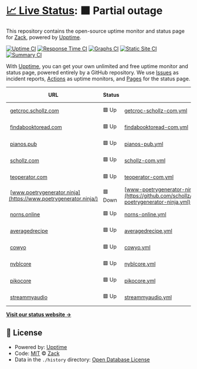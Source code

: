 # [📈 Live Status](https://schollz.github.io/upptime): <!--live status--> **🟧 Partial outage**

This repository contains the open-source uptime monitor and status page for [Zack](https://schollz.com), powered by [Upptime](https://github.com/upptime/upptime).

[![Uptime CI](https://github.com/schollz/upptime/workflows/Uptime%20CI/badge.svg)](https://github.com/schollz/upptime/actions?query=workflow%3A%22Uptime+CI%22)
[![Response Time CI](https://github.com/schollz/upptime/workflows/Response%20Time%20CI/badge.svg)](https://github.com/schollz/upptime/actions?query=workflow%3A%22Response+Time+CI%22)
[![Graphs CI](https://github.com/schollz/upptime/workflows/Graphs%20CI/badge.svg)](https://github.com/schollz/upptime/actions?query=workflow%3A%22Graphs+CI%22)
[![Static Site CI](https://github.com/schollz/upptime/workflows/Static%20Site%20CI/badge.svg)](https://github.com/schollz/upptime/actions?query=workflow%3A%22Static+Site+CI%22)
[![Summary CI](https://github.com/schollz/upptime/workflows/Summary%20CI/badge.svg)](https://github.com/schollz/upptime/actions?query=workflow%3A%22Summary+CI%22)

With [Upptime](https://upptime.js.org), you can get your own unlimited and free uptime monitor and status page, powered entirely by a GitHub repository. We use [Issues](https://github.com/schollz/upptime/issues) as incident reports, [Actions](https://github.com/schollz/upptime/actions) as uptime monitors, and [Pages](https://schollz.github.io/upptime) for the status page.

<!--start: status pages-->
<!-- This summary is generated by Upptime (https://github.com/upptime/upptime) -->
<!-- Do not edit this manually, your changes will be overwritten -->
<!-- prettier-ignore -->
| URL | Status | History | Response Time | Uptime |
| --- | ------ | ------- | ------------- | ------ |
| <img alt="" src="https://icons.duckduckgo.com/ip3/getcroc.schollz.com.ico" height="13"> [getcroc.schollz.com](https://getcroc.schollz.com/) | 🟩 Up | [getcroc-schollz-com.yml](https://github.com/schollz/upptime/commits/HEAD/history/getcroc-schollz-com.yml) | <details><summary><img alt="Response time graph" src="./graphs/getcroc-schollz-com/response-time-week.png" height="20"> 284ms</summary><br><a href="https://schollz.github.io/upptime/history/getcroc-schollz-com"><img alt="Response time 310" src="https://img.shields.io/endpoint?url=https%3A%2F%2Fraw.githubusercontent.com%2Fschollz%2Fupptime%2FHEAD%2Fapi%2Fgetcroc-schollz-com%2Fresponse-time.json"></a><br><a href="https://schollz.github.io/upptime/history/getcroc-schollz-com"><img alt="24-hour response time 303" src="https://img.shields.io/endpoint?url=https%3A%2F%2Fraw.githubusercontent.com%2Fschollz%2Fupptime%2FHEAD%2Fapi%2Fgetcroc-schollz-com%2Fresponse-time-day.json"></a><br><a href="https://schollz.github.io/upptime/history/getcroc-schollz-com"><img alt="7-day response time 284" src="https://img.shields.io/endpoint?url=https%3A%2F%2Fraw.githubusercontent.com%2Fschollz%2Fupptime%2FHEAD%2Fapi%2Fgetcroc-schollz-com%2Fresponse-time-week.json"></a><br><a href="https://schollz.github.io/upptime/history/getcroc-schollz-com"><img alt="30-day response time 289" src="https://img.shields.io/endpoint?url=https%3A%2F%2Fraw.githubusercontent.com%2Fschollz%2Fupptime%2FHEAD%2Fapi%2Fgetcroc-schollz-com%2Fresponse-time-month.json"></a><br><a href="https://schollz.github.io/upptime/history/getcroc-schollz-com"><img alt="1-year response time 319" src="https://img.shields.io/endpoint?url=https%3A%2F%2Fraw.githubusercontent.com%2Fschollz%2Fupptime%2FHEAD%2Fapi%2Fgetcroc-schollz-com%2Fresponse-time-year.json"></a></details> | <details><summary><a href="https://schollz.github.io/upptime/history/getcroc-schollz-com">99.52%</a></summary><a href="https://schollz.github.io/upptime/history/getcroc-schollz-com"><img alt="All-time uptime 99.86%" src="https://img.shields.io/endpoint?url=https%3A%2F%2Fraw.githubusercontent.com%2Fschollz%2Fupptime%2FHEAD%2Fapi%2Fgetcroc-schollz-com%2Fuptime.json"></a><br><a href="https://schollz.github.io/upptime/history/getcroc-schollz-com"><img alt="24-hour uptime 100.00%" src="https://img.shields.io/endpoint?url=https%3A%2F%2Fraw.githubusercontent.com%2Fschollz%2Fupptime%2FHEAD%2Fapi%2Fgetcroc-schollz-com%2Fuptime-day.json"></a><br><a href="https://schollz.github.io/upptime/history/getcroc-schollz-com"><img alt="7-day uptime 99.52%" src="https://img.shields.io/endpoint?url=https%3A%2F%2Fraw.githubusercontent.com%2Fschollz%2Fupptime%2FHEAD%2Fapi%2Fgetcroc-schollz-com%2Fuptime-week.json"></a><br><a href="https://schollz.github.io/upptime/history/getcroc-schollz-com"><img alt="30-day uptime 99.53%" src="https://img.shields.io/endpoint?url=https%3A%2F%2Fraw.githubusercontent.com%2Fschollz%2Fupptime%2FHEAD%2Fapi%2Fgetcroc-schollz-com%2Fuptime-month.json"></a><br><a href="https://schollz.github.io/upptime/history/getcroc-schollz-com"><img alt="1-year uptime 99.73%" src="https://img.shields.io/endpoint?url=https%3A%2F%2Fraw.githubusercontent.com%2Fschollz%2Fupptime%2FHEAD%2Fapi%2Fgetcroc-schollz-com%2Fuptime-year.json"></a></details>
| <img alt="" src="https://icons.duckduckgo.com/ip3/findabooktoread.com.ico" height="13"> [findabooktoread.com](https://findabooktoread.com/) | 🟩 Up | [findabooktoread-com.yml](https://github.com/schollz/upptime/commits/HEAD/history/findabooktoread-com.yml) | <details><summary><img alt="Response time graph" src="./graphs/findabooktoread-com/response-time-week.png" height="20"> 290ms</summary><br><a href="https://schollz.github.io/upptime/history/findabooktoread-com"><img alt="Response time 377" src="https://img.shields.io/endpoint?url=https%3A%2F%2Fraw.githubusercontent.com%2Fschollz%2Fupptime%2FHEAD%2Fapi%2Ffindabooktoread-com%2Fresponse-time.json"></a><br><a href="https://schollz.github.io/upptime/history/findabooktoread-com"><img alt="24-hour response time 327" src="https://img.shields.io/endpoint?url=https%3A%2F%2Fraw.githubusercontent.com%2Fschollz%2Fupptime%2FHEAD%2Fapi%2Ffindabooktoread-com%2Fresponse-time-day.json"></a><br><a href="https://schollz.github.io/upptime/history/findabooktoread-com"><img alt="7-day response time 290" src="https://img.shields.io/endpoint?url=https%3A%2F%2Fraw.githubusercontent.com%2Fschollz%2Fupptime%2FHEAD%2Fapi%2Ffindabooktoread-com%2Fresponse-time-week.json"></a><br><a href="https://schollz.github.io/upptime/history/findabooktoread-com"><img alt="30-day response time 279" src="https://img.shields.io/endpoint?url=https%3A%2F%2Fraw.githubusercontent.com%2Fschollz%2Fupptime%2FHEAD%2Fapi%2Ffindabooktoread-com%2Fresponse-time-month.json"></a><br><a href="https://schollz.github.io/upptime/history/findabooktoread-com"><img alt="1-year response time 383" src="https://img.shields.io/endpoint?url=https%3A%2F%2Fraw.githubusercontent.com%2Fschollz%2Fupptime%2FHEAD%2Fapi%2Ffindabooktoread-com%2Fresponse-time-year.json"></a></details> | <details><summary><a href="https://schollz.github.io/upptime/history/findabooktoread-com">99.52%</a></summary><a href="https://schollz.github.io/upptime/history/findabooktoread-com"><img alt="All-time uptime 99.86%" src="https://img.shields.io/endpoint?url=https%3A%2F%2Fraw.githubusercontent.com%2Fschollz%2Fupptime%2FHEAD%2Fapi%2Ffindabooktoread-com%2Fuptime.json"></a><br><a href="https://schollz.github.io/upptime/history/findabooktoread-com"><img alt="24-hour uptime 100.00%" src="https://img.shields.io/endpoint?url=https%3A%2F%2Fraw.githubusercontent.com%2Fschollz%2Fupptime%2FHEAD%2Fapi%2Ffindabooktoread-com%2Fuptime-day.json"></a><br><a href="https://schollz.github.io/upptime/history/findabooktoread-com"><img alt="7-day uptime 99.52%" src="https://img.shields.io/endpoint?url=https%3A%2F%2Fraw.githubusercontent.com%2Fschollz%2Fupptime%2FHEAD%2Fapi%2Ffindabooktoread-com%2Fuptime-week.json"></a><br><a href="https://schollz.github.io/upptime/history/findabooktoread-com"><img alt="30-day uptime 99.53%" src="https://img.shields.io/endpoint?url=https%3A%2F%2Fraw.githubusercontent.com%2Fschollz%2Fupptime%2FHEAD%2Fapi%2Ffindabooktoread-com%2Fuptime-month.json"></a><br><a href="https://schollz.github.io/upptime/history/findabooktoread-com"><img alt="1-year uptime 99.74%" src="https://img.shields.io/endpoint?url=https%3A%2F%2Fraw.githubusercontent.com%2Fschollz%2Fupptime%2FHEAD%2Fapi%2Ffindabooktoread-com%2Fuptime-year.json"></a></details>
| <img alt="" src="https://icons.duckduckgo.com/ip3/pianos.pub.ico" height="13"> [pianos.pub](https://pianos.pub/) | 🟩 Up | [pianos-pub.yml](https://github.com/schollz/upptime/commits/HEAD/history/pianos-pub.yml) | <details><summary><img alt="Response time graph" src="./graphs/pianos-pub/response-time-week.png" height="20"> 431ms</summary><br><a href="https://schollz.github.io/upptime/history/pianos-pub"><img alt="Response time 482" src="https://img.shields.io/endpoint?url=https%3A%2F%2Fraw.githubusercontent.com%2Fschollz%2Fupptime%2FHEAD%2Fapi%2Fpianos-pub%2Fresponse-time.json"></a><br><a href="https://schollz.github.io/upptime/history/pianos-pub"><img alt="24-hour response time 400" src="https://img.shields.io/endpoint?url=https%3A%2F%2Fraw.githubusercontent.com%2Fschollz%2Fupptime%2FHEAD%2Fapi%2Fpianos-pub%2Fresponse-time-day.json"></a><br><a href="https://schollz.github.io/upptime/history/pianos-pub"><img alt="7-day response time 431" src="https://img.shields.io/endpoint?url=https%3A%2F%2Fraw.githubusercontent.com%2Fschollz%2Fupptime%2FHEAD%2Fapi%2Fpianos-pub%2Fresponse-time-week.json"></a><br><a href="https://schollz.github.io/upptime/history/pianos-pub"><img alt="30-day response time 432" src="https://img.shields.io/endpoint?url=https%3A%2F%2Fraw.githubusercontent.com%2Fschollz%2Fupptime%2FHEAD%2Fapi%2Fpianos-pub%2Fresponse-time-month.json"></a><br><a href="https://schollz.github.io/upptime/history/pianos-pub"><img alt="1-year response time 493" src="https://img.shields.io/endpoint?url=https%3A%2F%2Fraw.githubusercontent.com%2Fschollz%2Fupptime%2FHEAD%2Fapi%2Fpianos-pub%2Fresponse-time-year.json"></a></details> | <details><summary><a href="https://schollz.github.io/upptime/history/pianos-pub">99.52%</a></summary><a href="https://schollz.github.io/upptime/history/pianos-pub"><img alt="All-time uptime 99.27%" src="https://img.shields.io/endpoint?url=https%3A%2F%2Fraw.githubusercontent.com%2Fschollz%2Fupptime%2FHEAD%2Fapi%2Fpianos-pub%2Fuptime.json"></a><br><a href="https://schollz.github.io/upptime/history/pianos-pub"><img alt="24-hour uptime 100.00%" src="https://img.shields.io/endpoint?url=https%3A%2F%2Fraw.githubusercontent.com%2Fschollz%2Fupptime%2FHEAD%2Fapi%2Fpianos-pub%2Fuptime-day.json"></a><br><a href="https://schollz.github.io/upptime/history/pianos-pub"><img alt="7-day uptime 99.52%" src="https://img.shields.io/endpoint?url=https%3A%2F%2Fraw.githubusercontent.com%2Fschollz%2Fupptime%2FHEAD%2Fapi%2Fpianos-pub%2Fuptime-week.json"></a><br><a href="https://schollz.github.io/upptime/history/pianos-pub"><img alt="30-day uptime 99.53%" src="https://img.shields.io/endpoint?url=https%3A%2F%2Fraw.githubusercontent.com%2Fschollz%2Fupptime%2FHEAD%2Fapi%2Fpianos-pub%2Fuptime-month.json"></a><br><a href="https://schollz.github.io/upptime/history/pianos-pub"><img alt="1-year uptime 99.77%" src="https://img.shields.io/endpoint?url=https%3A%2F%2Fraw.githubusercontent.com%2Fschollz%2Fupptime%2FHEAD%2Fapi%2Fpianos-pub%2Fuptime-year.json"></a></details>
| <img alt="" src="https://icons.duckduckgo.com/ip3/schollz.com.ico" height="13"> [schollz.com](https://schollz.com/) | 🟩 Up | [schollz-com.yml](https://github.com/schollz/upptime/commits/HEAD/history/schollz-com.yml) | <details><summary><img alt="Response time graph" src="./graphs/schollz-com/response-time-week.png" height="20"> 271ms</summary><br><a href="https://schollz.github.io/upptime/history/schollz-com"><img alt="Response time 303" src="https://img.shields.io/endpoint?url=https%3A%2F%2Fraw.githubusercontent.com%2Fschollz%2Fupptime%2FHEAD%2Fapi%2Fschollz-com%2Fresponse-time.json"></a><br><a href="https://schollz.github.io/upptime/history/schollz-com"><img alt="24-hour response time 300" src="https://img.shields.io/endpoint?url=https%3A%2F%2Fraw.githubusercontent.com%2Fschollz%2Fupptime%2FHEAD%2Fapi%2Fschollz-com%2Fresponse-time-day.json"></a><br><a href="https://schollz.github.io/upptime/history/schollz-com"><img alt="7-day response time 271" src="https://img.shields.io/endpoint?url=https%3A%2F%2Fraw.githubusercontent.com%2Fschollz%2Fupptime%2FHEAD%2Fapi%2Fschollz-com%2Fresponse-time-week.json"></a><br><a href="https://schollz.github.io/upptime/history/schollz-com"><img alt="30-day response time 250" src="https://img.shields.io/endpoint?url=https%3A%2F%2Fraw.githubusercontent.com%2Fschollz%2Fupptime%2FHEAD%2Fapi%2Fschollz-com%2Fresponse-time-month.json"></a><br><a href="https://schollz.github.io/upptime/history/schollz-com"><img alt="1-year response time 307" src="https://img.shields.io/endpoint?url=https%3A%2F%2Fraw.githubusercontent.com%2Fschollz%2Fupptime%2FHEAD%2Fapi%2Fschollz-com%2Fresponse-time-year.json"></a></details> | <details><summary><a href="https://schollz.github.io/upptime/history/schollz-com">99.52%</a></summary><a href="https://schollz.github.io/upptime/history/schollz-com"><img alt="All-time uptime 99.87%" src="https://img.shields.io/endpoint?url=https%3A%2F%2Fraw.githubusercontent.com%2Fschollz%2Fupptime%2FHEAD%2Fapi%2Fschollz-com%2Fuptime.json"></a><br><a href="https://schollz.github.io/upptime/history/schollz-com"><img alt="24-hour uptime 100.00%" src="https://img.shields.io/endpoint?url=https%3A%2F%2Fraw.githubusercontent.com%2Fschollz%2Fupptime%2FHEAD%2Fapi%2Fschollz-com%2Fuptime-day.json"></a><br><a href="https://schollz.github.io/upptime/history/schollz-com"><img alt="7-day uptime 99.52%" src="https://img.shields.io/endpoint?url=https%3A%2F%2Fraw.githubusercontent.com%2Fschollz%2Fupptime%2FHEAD%2Fapi%2Fschollz-com%2Fuptime-week.json"></a><br><a href="https://schollz.github.io/upptime/history/schollz-com"><img alt="30-day uptime 99.53%" src="https://img.shields.io/endpoint?url=https%3A%2F%2Fraw.githubusercontent.com%2Fschollz%2Fupptime%2FHEAD%2Fapi%2Fschollz-com%2Fuptime-month.json"></a><br><a href="https://schollz.github.io/upptime/history/schollz-com"><img alt="1-year uptime 99.76%" src="https://img.shields.io/endpoint?url=https%3A%2F%2Fraw.githubusercontent.com%2Fschollz%2Fupptime%2FHEAD%2Fapi%2Fschollz-com%2Fuptime-year.json"></a></details>
| <img alt="" src="https://icons.duckduckgo.com/ip3/teoperator.com.ico" height="13"> [teoperator.com](https://teoperator.com/) | 🟩 Up | [teoperator-com.yml](https://github.com/schollz/upptime/commits/HEAD/history/teoperator-com.yml) | <details><summary><img alt="Response time graph" src="./graphs/teoperator-com/response-time-week.png" height="20"> 328ms</summary><br><a href="https://schollz.github.io/upptime/history/teoperator-com"><img alt="Response time 397" src="https://img.shields.io/endpoint?url=https%3A%2F%2Fraw.githubusercontent.com%2Fschollz%2Fupptime%2FHEAD%2Fapi%2Fteoperator-com%2Fresponse-time.json"></a><br><a href="https://schollz.github.io/upptime/history/teoperator-com"><img alt="24-hour response time 371" src="https://img.shields.io/endpoint?url=https%3A%2F%2Fraw.githubusercontent.com%2Fschollz%2Fupptime%2FHEAD%2Fapi%2Fteoperator-com%2Fresponse-time-day.json"></a><br><a href="https://schollz.github.io/upptime/history/teoperator-com"><img alt="7-day response time 328" src="https://img.shields.io/endpoint?url=https%3A%2F%2Fraw.githubusercontent.com%2Fschollz%2Fupptime%2FHEAD%2Fapi%2Fteoperator-com%2Fresponse-time-week.json"></a><br><a href="https://schollz.github.io/upptime/history/teoperator-com"><img alt="30-day response time 296" src="https://img.shields.io/endpoint?url=https%3A%2F%2Fraw.githubusercontent.com%2Fschollz%2Fupptime%2FHEAD%2Fapi%2Fteoperator-com%2Fresponse-time-month.json"></a><br><a href="https://schollz.github.io/upptime/history/teoperator-com"><img alt="1-year response time 449" src="https://img.shields.io/endpoint?url=https%3A%2F%2Fraw.githubusercontent.com%2Fschollz%2Fupptime%2FHEAD%2Fapi%2Fteoperator-com%2Fresponse-time-year.json"></a></details> | <details><summary><a href="https://schollz.github.io/upptime/history/teoperator-com">100.00%</a></summary><a href="https://schollz.github.io/upptime/history/teoperator-com"><img alt="All-time uptime 99.92%" src="https://img.shields.io/endpoint?url=https%3A%2F%2Fraw.githubusercontent.com%2Fschollz%2Fupptime%2FHEAD%2Fapi%2Fteoperator-com%2Fuptime.json"></a><br><a href="https://schollz.github.io/upptime/history/teoperator-com"><img alt="24-hour uptime 100.00%" src="https://img.shields.io/endpoint?url=https%3A%2F%2Fraw.githubusercontent.com%2Fschollz%2Fupptime%2FHEAD%2Fapi%2Fteoperator-com%2Fuptime-day.json"></a><br><a href="https://schollz.github.io/upptime/history/teoperator-com"><img alt="7-day uptime 100.00%" src="https://img.shields.io/endpoint?url=https%3A%2F%2Fraw.githubusercontent.com%2Fschollz%2Fupptime%2FHEAD%2Fapi%2Fteoperator-com%2Fuptime-week.json"></a><br><a href="https://schollz.github.io/upptime/history/teoperator-com"><img alt="30-day uptime 100.00%" src="https://img.shields.io/endpoint?url=https%3A%2F%2Fraw.githubusercontent.com%2Fschollz%2Fupptime%2FHEAD%2Fapi%2Fteoperator-com%2Fuptime-month.json"></a><br><a href="https://schollz.github.io/upptime/history/teoperator-com"><img alt="1-year uptime 99.91%" src="https://img.shields.io/endpoint?url=https%3A%2F%2Fraw.githubusercontent.com%2Fschollz%2Fupptime%2FHEAD%2Fapi%2Fteoperator-com%2Fuptime-year.json"></a></details>
| <img alt="" src="https://icons.duckduckgo.com/ip3/www.poetrygenerator.ninja.ico" height="13"> [www.poetrygenerator.ninja](https://www.poetrygenerator.ninja/) | 🟥 Down | [www-poetrygenerator-ninja.yml](https://github.com/schollz/upptime/commits/HEAD/history/www-poetrygenerator-ninja.yml) | <details><summary><img alt="Response time graph" src="./graphs/www-poetrygenerator-ninja/response-time-week.png" height="20"> 0ms</summary><br><a href="https://schollz.github.io/upptime/history/www-poetrygenerator-ninja"><img alt="Response time 500" src="https://img.shields.io/endpoint?url=https%3A%2F%2Fraw.githubusercontent.com%2Fschollz%2Fupptime%2FHEAD%2Fapi%2Fwww-poetrygenerator-ninja%2Fresponse-time.json"></a><br><a href="https://schollz.github.io/upptime/history/www-poetrygenerator-ninja"><img alt="24-hour response time 0" src="https://img.shields.io/endpoint?url=https%3A%2F%2Fraw.githubusercontent.com%2Fschollz%2Fupptime%2FHEAD%2Fapi%2Fwww-poetrygenerator-ninja%2Fresponse-time-day.json"></a><br><a href="https://schollz.github.io/upptime/history/www-poetrygenerator-ninja"><img alt="7-day response time 0" src="https://img.shields.io/endpoint?url=https%3A%2F%2Fraw.githubusercontent.com%2Fschollz%2Fupptime%2FHEAD%2Fapi%2Fwww-poetrygenerator-ninja%2Fresponse-time-week.json"></a><br><a href="https://schollz.github.io/upptime/history/www-poetrygenerator-ninja"><img alt="30-day response time 0" src="https://img.shields.io/endpoint?url=https%3A%2F%2Fraw.githubusercontent.com%2Fschollz%2Fupptime%2FHEAD%2Fapi%2Fwww-poetrygenerator-ninja%2Fresponse-time-month.json"></a><br><a href="https://schollz.github.io/upptime/history/www-poetrygenerator-ninja"><img alt="1-year response time 282" src="https://img.shields.io/endpoint?url=https%3A%2F%2Fraw.githubusercontent.com%2Fschollz%2Fupptime%2FHEAD%2Fapi%2Fwww-poetrygenerator-ninja%2Fresponse-time-year.json"></a></details> | <details><summary><a href="https://schollz.github.io/upptime/history/www-poetrygenerator-ninja">0.00%</a></summary><a href="https://schollz.github.io/upptime/history/www-poetrygenerator-ninja"><img alt="All-time uptime 73.20%" src="https://img.shields.io/endpoint?url=https%3A%2F%2Fraw.githubusercontent.com%2Fschollz%2Fupptime%2FHEAD%2Fapi%2Fwww-poetrygenerator-ninja%2Fuptime.json"></a><br><a href="https://schollz.github.io/upptime/history/www-poetrygenerator-ninja"><img alt="24-hour uptime 0.00%" src="https://img.shields.io/endpoint?url=https%3A%2F%2Fraw.githubusercontent.com%2Fschollz%2Fupptime%2FHEAD%2Fapi%2Fwww-poetrygenerator-ninja%2Fuptime-day.json"></a><br><a href="https://schollz.github.io/upptime/history/www-poetrygenerator-ninja"><img alt="7-day uptime 0.00%" src="https://img.shields.io/endpoint?url=https%3A%2F%2Fraw.githubusercontent.com%2Fschollz%2Fupptime%2FHEAD%2Fapi%2Fwww-poetrygenerator-ninja%2Fuptime-week.json"></a><br><a href="https://schollz.github.io/upptime/history/www-poetrygenerator-ninja"><img alt="30-day uptime 1.38%" src="https://img.shields.io/endpoint?url=https%3A%2F%2Fraw.githubusercontent.com%2Fschollz%2Fupptime%2FHEAD%2Fapi%2Fwww-poetrygenerator-ninja%2Fuptime-month.json"></a><br><a href="https://schollz.github.io/upptime/history/www-poetrygenerator-ninja"><img alt="1-year uptime 6.56%" src="https://img.shields.io/endpoint?url=https%3A%2F%2Fraw.githubusercontent.com%2Fschollz%2Fupptime%2FHEAD%2Fapi%2Fwww-poetrygenerator-ninja%2Fuptime-year.json"></a></details>
| <img alt="" src="https://icons.duckduckgo.com/ip3/norns.online.ico" height="13"> [norns.online](https://norns.online/) | 🟩 Up | [norns-online.yml](https://github.com/schollz/upptime/commits/HEAD/history/norns-online.yml) | <details><summary><img alt="Response time graph" src="./graphs/norns-online/response-time-week.png" height="20"> 255ms</summary><br><a href="https://schollz.github.io/upptime/history/norns-online"><img alt="Response time 291" src="https://img.shields.io/endpoint?url=https%3A%2F%2Fraw.githubusercontent.com%2Fschollz%2Fupptime%2FHEAD%2Fapi%2Fnorns-online%2Fresponse-time.json"></a><br><a href="https://schollz.github.io/upptime/history/norns-online"><img alt="24-hour response time 334" src="https://img.shields.io/endpoint?url=https%3A%2F%2Fraw.githubusercontent.com%2Fschollz%2Fupptime%2FHEAD%2Fapi%2Fnorns-online%2Fresponse-time-day.json"></a><br><a href="https://schollz.github.io/upptime/history/norns-online"><img alt="7-day response time 255" src="https://img.shields.io/endpoint?url=https%3A%2F%2Fraw.githubusercontent.com%2Fschollz%2Fupptime%2FHEAD%2Fapi%2Fnorns-online%2Fresponse-time-week.json"></a><br><a href="https://schollz.github.io/upptime/history/norns-online"><img alt="30-day response time 218" src="https://img.shields.io/endpoint?url=https%3A%2F%2Fraw.githubusercontent.com%2Fschollz%2Fupptime%2FHEAD%2Fapi%2Fnorns-online%2Fresponse-time-month.json"></a><br><a href="https://schollz.github.io/upptime/history/norns-online"><img alt="1-year response time 314" src="https://img.shields.io/endpoint?url=https%3A%2F%2Fraw.githubusercontent.com%2Fschollz%2Fupptime%2FHEAD%2Fapi%2Fnorns-online%2Fresponse-time-year.json"></a></details> | <details><summary><a href="https://schollz.github.io/upptime/history/norns-online">100.00%</a></summary><a href="https://schollz.github.io/upptime/history/norns-online"><img alt="All-time uptime 99.92%" src="https://img.shields.io/endpoint?url=https%3A%2F%2Fraw.githubusercontent.com%2Fschollz%2Fupptime%2FHEAD%2Fapi%2Fnorns-online%2Fuptime.json"></a><br><a href="https://schollz.github.io/upptime/history/norns-online"><img alt="24-hour uptime 100.00%" src="https://img.shields.io/endpoint?url=https%3A%2F%2Fraw.githubusercontent.com%2Fschollz%2Fupptime%2FHEAD%2Fapi%2Fnorns-online%2Fuptime-day.json"></a><br><a href="https://schollz.github.io/upptime/history/norns-online"><img alt="7-day uptime 100.00%" src="https://img.shields.io/endpoint?url=https%3A%2F%2Fraw.githubusercontent.com%2Fschollz%2Fupptime%2FHEAD%2Fapi%2Fnorns-online%2Fuptime-week.json"></a><br><a href="https://schollz.github.io/upptime/history/norns-online"><img alt="30-day uptime 100.00%" src="https://img.shields.io/endpoint?url=https%3A%2F%2Fraw.githubusercontent.com%2Fschollz%2Fupptime%2FHEAD%2Fapi%2Fnorns-online%2Fuptime-month.json"></a><br><a href="https://schollz.github.io/upptime/history/norns-online"><img alt="1-year uptime 99.92%" src="https://img.shields.io/endpoint?url=https%3A%2F%2Fraw.githubusercontent.com%2Fschollz%2Fupptime%2FHEAD%2Fapi%2Fnorns-online%2Fuptime-year.json"></a></details>
| <img alt="" src="https://icons.duckduckgo.com/ip3/averagedrecipe.com.ico" height="13"> [averagedrecipe](https://averagedrecipe.com/) | 🟩 Up | [averagedrecipe.yml](https://github.com/schollz/upptime/commits/HEAD/history/averagedrecipe.yml) | <details><summary><img alt="Response time graph" src="./graphs/averagedrecipe/response-time-week.png" height="20"> 428ms</summary><br><a href="https://schollz.github.io/upptime/history/averagedrecipe"><img alt="Response time 450" src="https://img.shields.io/endpoint?url=https%3A%2F%2Fraw.githubusercontent.com%2Fschollz%2Fupptime%2FHEAD%2Fapi%2Faveragedrecipe%2Fresponse-time.json"></a><br><a href="https://schollz.github.io/upptime/history/averagedrecipe"><img alt="24-hour response time 395" src="https://img.shields.io/endpoint?url=https%3A%2F%2Fraw.githubusercontent.com%2Fschollz%2Fupptime%2FHEAD%2Fapi%2Faveragedrecipe%2Fresponse-time-day.json"></a><br><a href="https://schollz.github.io/upptime/history/averagedrecipe"><img alt="7-day response time 428" src="https://img.shields.io/endpoint?url=https%3A%2F%2Fraw.githubusercontent.com%2Fschollz%2Fupptime%2FHEAD%2Fapi%2Faveragedrecipe%2Fresponse-time-week.json"></a><br><a href="https://schollz.github.io/upptime/history/averagedrecipe"><img alt="30-day response time 385" src="https://img.shields.io/endpoint?url=https%3A%2F%2Fraw.githubusercontent.com%2Fschollz%2Fupptime%2FHEAD%2Fapi%2Faveragedrecipe%2Fresponse-time-month.json"></a><br><a href="https://schollz.github.io/upptime/history/averagedrecipe"><img alt="1-year response time 480" src="https://img.shields.io/endpoint?url=https%3A%2F%2Fraw.githubusercontent.com%2Fschollz%2Fupptime%2FHEAD%2Fapi%2Faveragedrecipe%2Fresponse-time-year.json"></a></details> | <details><summary><a href="https://schollz.github.io/upptime/history/averagedrecipe">100.00%</a></summary><a href="https://schollz.github.io/upptime/history/averagedrecipe"><img alt="All-time uptime 95.32%" src="https://img.shields.io/endpoint?url=https%3A%2F%2Fraw.githubusercontent.com%2Fschollz%2Fupptime%2FHEAD%2Fapi%2Faveragedrecipe%2Fuptime.json"></a><br><a href="https://schollz.github.io/upptime/history/averagedrecipe"><img alt="24-hour uptime 100.00%" src="https://img.shields.io/endpoint?url=https%3A%2F%2Fraw.githubusercontent.com%2Fschollz%2Fupptime%2FHEAD%2Fapi%2Faveragedrecipe%2Fuptime-day.json"></a><br><a href="https://schollz.github.io/upptime/history/averagedrecipe"><img alt="7-day uptime 100.00%" src="https://img.shields.io/endpoint?url=https%3A%2F%2Fraw.githubusercontent.com%2Fschollz%2Fupptime%2FHEAD%2Fapi%2Faveragedrecipe%2Fuptime-week.json"></a><br><a href="https://schollz.github.io/upptime/history/averagedrecipe"><img alt="30-day uptime 100.00%" src="https://img.shields.io/endpoint?url=https%3A%2F%2Fraw.githubusercontent.com%2Fschollz%2Fupptime%2FHEAD%2Fapi%2Faveragedrecipe%2Fuptime-month.json"></a><br><a href="https://schollz.github.io/upptime/history/averagedrecipe"><img alt="1-year uptime 99.93%" src="https://img.shields.io/endpoint?url=https%3A%2F%2Fraw.githubusercontent.com%2Fschollz%2Fupptime%2FHEAD%2Fapi%2Faveragedrecipe%2Fuptime-year.json"></a></details>
| <img alt="" src="https://icons.duckduckgo.com/ip3/cowyo.com.ico" height="13"> [cowyo](https://cowyo.com/) | 🟩 Up | [cowyo.yml](https://github.com/schollz/upptime/commits/HEAD/history/cowyo.yml) | <details><summary><img alt="Response time graph" src="./graphs/cowyo/response-time-week.png" height="20"> 376ms</summary><br><a href="https://schollz.github.io/upptime/history/cowyo"><img alt="Response time 413" src="https://img.shields.io/endpoint?url=https%3A%2F%2Fraw.githubusercontent.com%2Fschollz%2Fupptime%2FHEAD%2Fapi%2Fcowyo%2Fresponse-time.json"></a><br><a href="https://schollz.github.io/upptime/history/cowyo"><img alt="24-hour response time 375" src="https://img.shields.io/endpoint?url=https%3A%2F%2Fraw.githubusercontent.com%2Fschollz%2Fupptime%2FHEAD%2Fapi%2Fcowyo%2Fresponse-time-day.json"></a><br><a href="https://schollz.github.io/upptime/history/cowyo"><img alt="7-day response time 376" src="https://img.shields.io/endpoint?url=https%3A%2F%2Fraw.githubusercontent.com%2Fschollz%2Fupptime%2FHEAD%2Fapi%2Fcowyo%2Fresponse-time-week.json"></a><br><a href="https://schollz.github.io/upptime/history/cowyo"><img alt="30-day response time 336" src="https://img.shields.io/endpoint?url=https%3A%2F%2Fraw.githubusercontent.com%2Fschollz%2Fupptime%2FHEAD%2Fapi%2Fcowyo%2Fresponse-time-month.json"></a><br><a href="https://schollz.github.io/upptime/history/cowyo"><img alt="1-year response time 470" src="https://img.shields.io/endpoint?url=https%3A%2F%2Fraw.githubusercontent.com%2Fschollz%2Fupptime%2FHEAD%2Fapi%2Fcowyo%2Fresponse-time-year.json"></a></details> | <details><summary><a href="https://schollz.github.io/upptime/history/cowyo">100.00%</a></summary><a href="https://schollz.github.io/upptime/history/cowyo"><img alt="All-time uptime 99.88%" src="https://img.shields.io/endpoint?url=https%3A%2F%2Fraw.githubusercontent.com%2Fschollz%2Fupptime%2FHEAD%2Fapi%2Fcowyo%2Fuptime.json"></a><br><a href="https://schollz.github.io/upptime/history/cowyo"><img alt="24-hour uptime 100.00%" src="https://img.shields.io/endpoint?url=https%3A%2F%2Fraw.githubusercontent.com%2Fschollz%2Fupptime%2FHEAD%2Fapi%2Fcowyo%2Fuptime-day.json"></a><br><a href="https://schollz.github.io/upptime/history/cowyo"><img alt="7-day uptime 100.00%" src="https://img.shields.io/endpoint?url=https%3A%2F%2Fraw.githubusercontent.com%2Fschollz%2Fupptime%2FHEAD%2Fapi%2Fcowyo%2Fuptime-week.json"></a><br><a href="https://schollz.github.io/upptime/history/cowyo"><img alt="30-day uptime 100.00%" src="https://img.shields.io/endpoint?url=https%3A%2F%2Fraw.githubusercontent.com%2Fschollz%2Fupptime%2FHEAD%2Fapi%2Fcowyo%2Fuptime-month.json"></a><br><a href="https://schollz.github.io/upptime/history/cowyo"><img alt="1-year uptime 99.92%" src="https://img.shields.io/endpoint?url=https%3A%2F%2Fraw.githubusercontent.com%2Fschollz%2Fupptime%2FHEAD%2Fapi%2Fcowyo%2Fuptime-year.json"></a></details>
| <img alt="" src="https://icons.duckduckgo.com/ip3/api.nyblcore.com.ico" height="13"> [nyblcore](https://api.nyblcore.com/) | 🟩 Up | [nyblcore.yml](https://github.com/schollz/upptime/commits/HEAD/history/nyblcore.yml) | <details><summary><img alt="Response time graph" src="./graphs/nyblcore/response-time-week.png" height="20"> 271ms</summary><br><a href="https://schollz.github.io/upptime/history/nyblcore"><img alt="Response time 345" src="https://img.shields.io/endpoint?url=https%3A%2F%2Fraw.githubusercontent.com%2Fschollz%2Fupptime%2FHEAD%2Fapi%2Fnyblcore%2Fresponse-time.json"></a><br><a href="https://schollz.github.io/upptime/history/nyblcore"><img alt="24-hour response time 266" src="https://img.shields.io/endpoint?url=https%3A%2F%2Fraw.githubusercontent.com%2Fschollz%2Fupptime%2FHEAD%2Fapi%2Fnyblcore%2Fresponse-time-day.json"></a><br><a href="https://schollz.github.io/upptime/history/nyblcore"><img alt="7-day response time 271" src="https://img.shields.io/endpoint?url=https%3A%2F%2Fraw.githubusercontent.com%2Fschollz%2Fupptime%2FHEAD%2Fapi%2Fnyblcore%2Fresponse-time-week.json"></a><br><a href="https://schollz.github.io/upptime/history/nyblcore"><img alt="30-day response time 246" src="https://img.shields.io/endpoint?url=https%3A%2F%2Fraw.githubusercontent.com%2Fschollz%2Fupptime%2FHEAD%2Fapi%2Fnyblcore%2Fresponse-time-month.json"></a><br><a href="https://schollz.github.io/upptime/history/nyblcore"><img alt="1-year response time 369" src="https://img.shields.io/endpoint?url=https%3A%2F%2Fraw.githubusercontent.com%2Fschollz%2Fupptime%2FHEAD%2Fapi%2Fnyblcore%2Fresponse-time-year.json"></a></details> | <details><summary><a href="https://schollz.github.io/upptime/history/nyblcore">100.00%</a></summary><a href="https://schollz.github.io/upptime/history/nyblcore"><img alt="All-time uptime 99.94%" src="https://img.shields.io/endpoint?url=https%3A%2F%2Fraw.githubusercontent.com%2Fschollz%2Fupptime%2FHEAD%2Fapi%2Fnyblcore%2Fuptime.json"></a><br><a href="https://schollz.github.io/upptime/history/nyblcore"><img alt="24-hour uptime 100.00%" src="https://img.shields.io/endpoint?url=https%3A%2F%2Fraw.githubusercontent.com%2Fschollz%2Fupptime%2FHEAD%2Fapi%2Fnyblcore%2Fuptime-day.json"></a><br><a href="https://schollz.github.io/upptime/history/nyblcore"><img alt="7-day uptime 100.00%" src="https://img.shields.io/endpoint?url=https%3A%2F%2Fraw.githubusercontent.com%2Fschollz%2Fupptime%2FHEAD%2Fapi%2Fnyblcore%2Fuptime-week.json"></a><br><a href="https://schollz.github.io/upptime/history/nyblcore"><img alt="30-day uptime 100.00%" src="https://img.shields.io/endpoint?url=https%3A%2F%2Fraw.githubusercontent.com%2Fschollz%2Fupptime%2FHEAD%2Fapi%2Fnyblcore%2Fuptime-month.json"></a><br><a href="https://schollz.github.io/upptime/history/nyblcore"><img alt="1-year uptime 99.93%" src="https://img.shields.io/endpoint?url=https%3A%2F%2Fraw.githubusercontent.com%2Fschollz%2Fupptime%2FHEAD%2Fapi%2Fnyblcore%2Fuptime-year.json"></a></details>
| <img alt="" src="https://icons.duckduckgo.com/ip3/api.pikocore.com.ico" height="13"> [pikocore](https://api.pikocore.com/) | 🟩 Up | [pikocore.yml](https://github.com/schollz/upptime/commits/HEAD/history/pikocore.yml) | <details><summary><img alt="Response time graph" src="./graphs/pikocore/response-time-week.png" height="20"> 318ms</summary><br><a href="https://schollz.github.io/upptime/history/pikocore"><img alt="Response time 347" src="https://img.shields.io/endpoint?url=https%3A%2F%2Fraw.githubusercontent.com%2Fschollz%2Fupptime%2FHEAD%2Fapi%2Fpikocore%2Fresponse-time.json"></a><br><a href="https://schollz.github.io/upptime/history/pikocore"><img alt="24-hour response time 339" src="https://img.shields.io/endpoint?url=https%3A%2F%2Fraw.githubusercontent.com%2Fschollz%2Fupptime%2FHEAD%2Fapi%2Fpikocore%2Fresponse-time-day.json"></a><br><a href="https://schollz.github.io/upptime/history/pikocore"><img alt="7-day response time 318" src="https://img.shields.io/endpoint?url=https%3A%2F%2Fraw.githubusercontent.com%2Fschollz%2Fupptime%2FHEAD%2Fapi%2Fpikocore%2Fresponse-time-week.json"></a><br><a href="https://schollz.github.io/upptime/history/pikocore"><img alt="30-day response time 322" src="https://img.shields.io/endpoint?url=https%3A%2F%2Fraw.githubusercontent.com%2Fschollz%2Fupptime%2FHEAD%2Fapi%2Fpikocore%2Fresponse-time-month.json"></a><br><a href="https://schollz.github.io/upptime/history/pikocore"><img alt="1-year response time 356" src="https://img.shields.io/endpoint?url=https%3A%2F%2Fraw.githubusercontent.com%2Fschollz%2Fupptime%2FHEAD%2Fapi%2Fpikocore%2Fresponse-time-year.json"></a></details> | <details><summary><a href="https://schollz.github.io/upptime/history/pikocore">99.52%</a></summary><a href="https://schollz.github.io/upptime/history/pikocore"><img alt="All-time uptime 99.86%" src="https://img.shields.io/endpoint?url=https%3A%2F%2Fraw.githubusercontent.com%2Fschollz%2Fupptime%2FHEAD%2Fapi%2Fpikocore%2Fuptime.json"></a><br><a href="https://schollz.github.io/upptime/history/pikocore"><img alt="24-hour uptime 100.00%" src="https://img.shields.io/endpoint?url=https%3A%2F%2Fraw.githubusercontent.com%2Fschollz%2Fupptime%2FHEAD%2Fapi%2Fpikocore%2Fuptime-day.json"></a><br><a href="https://schollz.github.io/upptime/history/pikocore"><img alt="7-day uptime 99.52%" src="https://img.shields.io/endpoint?url=https%3A%2F%2Fraw.githubusercontent.com%2Fschollz%2Fupptime%2FHEAD%2Fapi%2Fpikocore%2Fuptime-week.json"></a><br><a href="https://schollz.github.io/upptime/history/pikocore"><img alt="30-day uptime 99.53%" src="https://img.shields.io/endpoint?url=https%3A%2F%2Fraw.githubusercontent.com%2Fschollz%2Fupptime%2FHEAD%2Fapi%2Fpikocore%2Fuptime-month.json"></a><br><a href="https://schollz.github.io/upptime/history/pikocore"><img alt="1-year uptime 99.76%" src="https://img.shields.io/endpoint?url=https%3A%2F%2Fraw.githubusercontent.com%2Fschollz%2Fupptime%2FHEAD%2Fapi%2Fpikocore%2Fuptime-year.json"></a></details>
| <img alt="" src="https://icons.duckduckgo.com/ip3/streammyaudio.com.ico" height="13"> [streammyaudio](https://streammyaudio.com/) | 🟩 Up | [streammyaudio.yml](https://github.com/schollz/upptime/commits/HEAD/history/streammyaudio.yml) | <details><summary><img alt="Response time graph" src="./graphs/streammyaudio/response-time-week.png" height="20"> 304ms</summary><br><a href="https://schollz.github.io/upptime/history/streammyaudio"><img alt="Response time 364" src="https://img.shields.io/endpoint?url=https%3A%2F%2Fraw.githubusercontent.com%2Fschollz%2Fupptime%2FHEAD%2Fapi%2Fstreammyaudio%2Fresponse-time.json"></a><br><a href="https://schollz.github.io/upptime/history/streammyaudio"><img alt="24-hour response time 288" src="https://img.shields.io/endpoint?url=https%3A%2F%2Fraw.githubusercontent.com%2Fschollz%2Fupptime%2FHEAD%2Fapi%2Fstreammyaudio%2Fresponse-time-day.json"></a><br><a href="https://schollz.github.io/upptime/history/streammyaudio"><img alt="7-day response time 304" src="https://img.shields.io/endpoint?url=https%3A%2F%2Fraw.githubusercontent.com%2Fschollz%2Fupptime%2FHEAD%2Fapi%2Fstreammyaudio%2Fresponse-time-week.json"></a><br><a href="https://schollz.github.io/upptime/history/streammyaudio"><img alt="30-day response time 282" src="https://img.shields.io/endpoint?url=https%3A%2F%2Fraw.githubusercontent.com%2Fschollz%2Fupptime%2FHEAD%2Fapi%2Fstreammyaudio%2Fresponse-time-month.json"></a><br><a href="https://schollz.github.io/upptime/history/streammyaudio"><img alt="1-year response time 368" src="https://img.shields.io/endpoint?url=https%3A%2F%2Fraw.githubusercontent.com%2Fschollz%2Fupptime%2FHEAD%2Fapi%2Fstreammyaudio%2Fresponse-time-year.json"></a></details> | <details><summary><a href="https://schollz.github.io/upptime/history/streammyaudio">100.00%</a></summary><a href="https://schollz.github.io/upptime/history/streammyaudio"><img alt="All-time uptime 99.88%" src="https://img.shields.io/endpoint?url=https%3A%2F%2Fraw.githubusercontent.com%2Fschollz%2Fupptime%2FHEAD%2Fapi%2Fstreammyaudio%2Fuptime.json"></a><br><a href="https://schollz.github.io/upptime/history/streammyaudio"><img alt="24-hour uptime 100.00%" src="https://img.shields.io/endpoint?url=https%3A%2F%2Fraw.githubusercontent.com%2Fschollz%2Fupptime%2FHEAD%2Fapi%2Fstreammyaudio%2Fuptime-day.json"></a><br><a href="https://schollz.github.io/upptime/history/streammyaudio"><img alt="7-day uptime 100.00%" src="https://img.shields.io/endpoint?url=https%3A%2F%2Fraw.githubusercontent.com%2Fschollz%2Fupptime%2FHEAD%2Fapi%2Fstreammyaudio%2Fuptime-week.json"></a><br><a href="https://schollz.github.io/upptime/history/streammyaudio"><img alt="30-day uptime 100.00%" src="https://img.shields.io/endpoint?url=https%3A%2F%2Fraw.githubusercontent.com%2Fschollz%2Fupptime%2FHEAD%2Fapi%2Fstreammyaudio%2Fuptime-month.json"></a><br><a href="https://schollz.github.io/upptime/history/streammyaudio"><img alt="1-year uptime 99.93%" src="https://img.shields.io/endpoint?url=https%3A%2F%2Fraw.githubusercontent.com%2Fschollz%2Fupptime%2FHEAD%2Fapi%2Fstreammyaudio%2Fuptime-year.json"></a></details>

<!--end: status pages-->

[**Visit our status website →**](https://schollz.github.io/upptime)

## 📄 License

- Powered by: [Upptime](https://github.com/upptime/upptime)
- Code: [MIT](./LICENSE) © [Zack](https://schollz.com)
- Data in the `./history` directory: [Open Database License](https://opendatacommons.org/licenses/odbl/1-0/)
